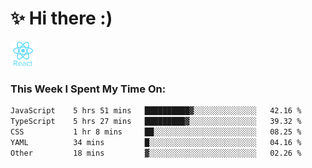 <h1 align="left">✨ Hi there :)</h1>

  <a href="https://reactjs.org/" target="_blank" rel="noreferrer">   
    <img src="https://raw.githubusercontent.com/devicons/devicon/master/icons/react/react-original-wordmark.svg" alt="react" width="40"     
    height="40"/></a>
 
<h3 align="left">This Week I Spent My Time On:</h3>
<!--START_SECTION:waka-->

```txt
JavaScript    5 hrs 51 mins   ██████████▓░░░░░░░░░░░░░░   42.16 %
TypeScript    5 hrs 27 mins   █████████▓░░░░░░░░░░░░░░░   39.32 %
CSS           1 hr 8 mins     ██░░░░░░░░░░░░░░░░░░░░░░░   08.25 %
YAML          34 mins         █░░░░░░░░░░░░░░░░░░░░░░░░   04.16 %
Other         18 mins         ▓░░░░░░░░░░░░░░░░░░░░░░░░   02.26 %
```

<!--END_SECTION:waka-->

